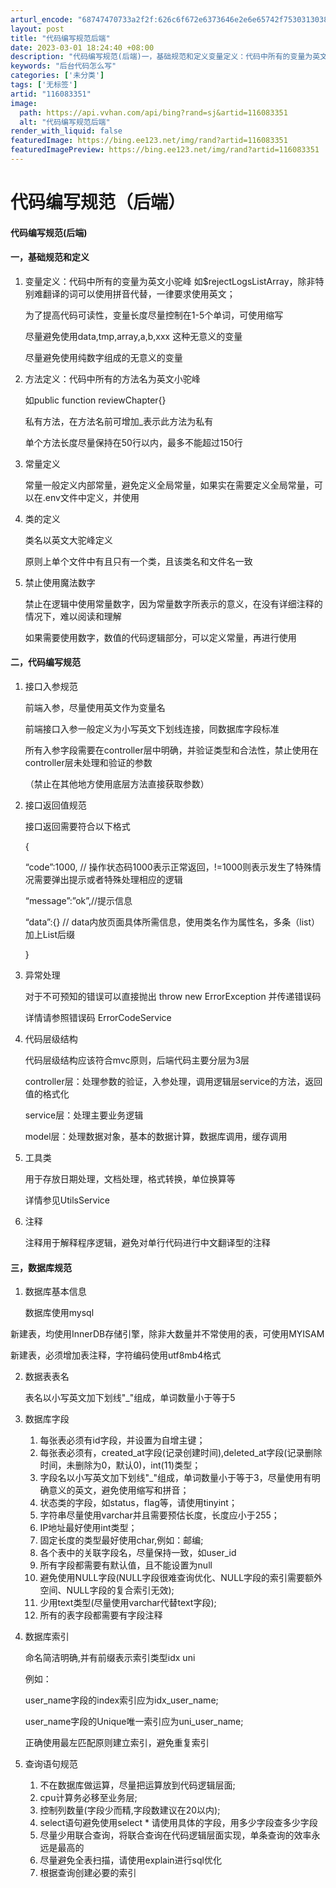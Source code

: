 ```yaml
---
arturl_encode: "68747470733a2f2f:626c6f672e6373646e2e6e65742f753031303830353130392f:61727469636c652f64657461696c732f313136303833333531"
layout: post
title: "代码编写规范后端"
date: 2023-03-01 18:24:40 +08:00
description: "代码编写规范(后端)一，基础规范和定义变量定义：代码中所有的变量为英文小驼峰 如$rejectLog"
keywords: "后台代码怎么写"
categories: ['未分类']
tags: ['无标签']
artid: "116083351"
image:
  path: https://api.vvhan.com/api/bing?rand=sj&artid=116083351
  alt: "代码编写规范后端"
render_with_liquid: false
featuredImage: https://bing.ee123.net/img/rand?artid=116083351
featuredImagePreview: https://bing.ee123.net/img/rand?artid=116083351
---
```


# 代码编写规范（后端）

#### 代码编写规范(后端)

#### 一，基础规范和定义

1. 变量定义：代码中所有的变量为英文小驼峰 如$rejectLogsListArray，除非特别难翻译的词可以使用拼音代替，一律要求使用英文；
     
   为了提高代码可读性，变量长度尽量控制在1-5个单词，可使用缩写
     
   尽量避免使用data,tmp,array,a,b,xxx 这种无意义的变量
     
   尽量避免使用纯数字组成的无意义的变量
2. 方法定义：代码中所有的方法名为英文小驼峰
     
   如public function reviewChapter{}
     
   私有方法，在方法名前可增加_表示此方法为私有
     
   单个方法长度尽量保持在50行以内，最多不能超过150行
3. 常量定义
     
   常量一般定义内部常量，避免定义全局常量，如果实在需要定义全局常量，可以在.env文件中定义，并使用
4. 类的定义
     
   类名以英文大驼峰定义
     
   原则上单个文件中有且只有一个类，且该类名和文件名一致
5. 禁止使用魔法数字
     
   禁止在逻辑中使用常量数字，因为常量数字所表示的意义，在没有详细注释的情况下，难以阅读和理解
     
   如果需要使用数字，数值的代码逻辑部分，可以定义常量，再进行使用

#### 二，代码编写规范

1. 接口入参规范
     
   前端入参，尽量使用英文作为变量名
     
   前端接口入参一般定义为小写英文下划线连接，同数据库字段标准
     
   所有入参字段需要在controller层中明确，并验证类型和合法性，禁止使用在controller层未处理和验证的参数
     
   （禁止在其他地方使用底层方法直接获取参数）
2. 接口返回值规范
     
   接口返回需要符合以下格式
     
   {
     
   “code”:1000, // 操作状态码1000表示正常返回，!=1000则表示发生了特殊情况需要弹出提示或者特殊处理相应的逻辑
     
   “message”:”ok”,//提示信息
     
   “data”:{} // data内放页面具体所需信息，使用类名作为属性名，多条（list）加上List后缀
     
   }
3. 异常处理
     
   对于不可预知的错误可以直接抛出 throw new ErrorException 并传递错误码
     
   详情请参照错误码 ErrorCodeService
4. 代码层级结构
     
   代码层级结构应该符合mvc原则，后端代码主要分层为3层
     
   controller层：处理参数的验证，入参处理，调用逻辑层service的方法，返回值的格式化
     
   service层：处理主要业务逻辑
     
   model层：处理数据对象，基本的数据计算，数据库调用，缓存调用
5. 工具类
     
   用于存放日期处理，文档处理，格式转换，单位换算等
     
   详情参见UtilsService
6. 注释
     
   注释用于解释程序逻辑，避免对单行代码进行中文翻译型的注释

#### 三，数据库规范

1. 数据库基本信息
     
   数据库使用mysql

新建表，均使用InnerDB存储引擎，除非大数量并不常使用的表，可使用MYISAM
  
新建表，必须增加表注释，字符编码使用utf8mb4格式

2. 数据表表名
     
   表名以小写英文加下划线"_"组成，单词数量小于等于5
3. 数据库字段

   1. 每张表必须有id字段，并设置为自增主键；
   2. 每张表必须有，created_at字段(记录创建时间),deleted_at字段(记录删除时间，未删除为0，默认0)，int(11)类型；
   3. 字段名以小写英文加下划线"_"组成，单词数量小于等于3，尽量使用有明确意义的英文，避免使用缩写和拼音；
   4. 状态类的字段，如status，flag等，请使用tinyint；
   5. 字符串尽量使用varchar并且需要预估长度，长度应小于255；
   6. IP地址最好使用int类型；
   7. 固定长度的类型最好使用char,例如：邮编;
   8. 各个表中的关联字段名，尽量保持一致，如user_id
   9. 所有字段都需要有默认值，且不能设置为null
   10. 避免使用NULL字段(NULL字段很难查询优化、NULL字段的索引需要额外空间、NULL字段的复合索引无效);
   11. 少用text类型(尽量使用varchar代替text字段);
   12. 所有的表字段都需要有字段注释
4. 数据库索引
     
   命名简洁明确,并有前缀表示索引类型idx uni
     
   例如：
     
   user_name字段的index索引应为idx_user_name;
     
   user_name字段的Unique唯一索引应为uni_user_name;
     
   正确使用最左匹配原则建立索引，避免重复索引
5. 查询语句规范

   1. 不在数据库做运算，尽量把运算放到代码逻辑层面;
   2. cpu计算务必移至业务层;
   3. 控制列数量(字段少而精,字段数建议在20以内);
   4. select语句避免使用select * 请使用具体的字段，用多少字段查多少字段
   5. 尽量少用联合查询，将联合查询在代码逻辑层面实现，单条查询的效率永远是最高的
   6. 尽量避免全表扫描，请使用explain进行sql优化
   7. 根据查询创建必要的索引